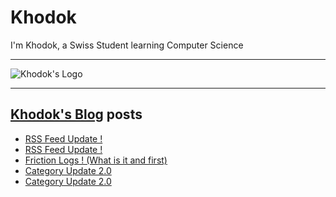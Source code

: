 # Khodok

I'm Khodok, a Swiss Student learning Computer Science

---

[khodok's logo]: https://khodok.xyz/src/img/logos/RuthinkkTooBig.png "Khodok's Logo"

![Khodok's Logo]

---

## [Khodok's Blog] posts

<!-- BLOG-POST-LIST:START -->
- [RSS Feed Update !](https://blog.khodok.xyz/post/rss-feed-update/)
- [RSS Feed Update !](https://blog.khodok.xyz/post/rss-feed-update/)
- [Friction Logs ! (What is it and first)](https://blog.khodok.xyz/post/friction-logs-what-is-it-and-first/)
- [Category Update 2.0](https://blog.khodok.xyz/post/category-update-20/)
- [Category Update 2.0](https://blog.khodok.xyz/post/category-update-20/)
<!-- BLOG-POST-LIST:END -->

[khodok's blog]: https://khoding.github.io/Khodirect/khoBlog "Khodok's Blog"
